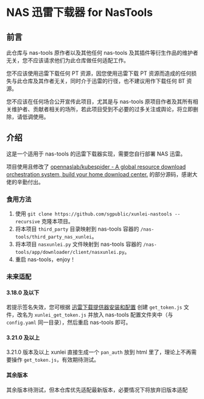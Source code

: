 # NAS 迅雷下载器 for NasTools

## 前言

此仓库与 nas-tools 原作者以及其他任何 nas-tools 及其插件等衍生作品的维护者无关，您不应该请求他们为此仓库做任何适配工作。

您不应该使用迅雷下载任何 PT 资源，因您使用迅雷下载 PT 资源而造成的任何损失与此仓库及其作者无关，同时介于迅雷的行径，也不建议用作下载任何 BT 资源。

您不应该在任何场合公开宣传此项目，尤其是与 nas-tools 原项目作者及其所有相关维护者、贡献者相关的场所，若此项目受到不必要的过多关注或舆论，将立即删除，请低调使用。

## 介绍

这是一个适用于 nas-tools 的迅雷下载器实现，需要您自行部署 NAS 迅雷。

项目使用且修改了 [opennaslab/kubespider - A global resource download orchestration system, build your home download center.](https://github.com/opennaslab/kubespider) 的部分源码，感谢大佬的辛勤付出。

### 食用方法

1. 使用 `git clone https://github.com/sgpublic/xunlei-nastools --recursive` 克隆本项目。
2. 将本项目 `third_party` 目录映射到 nas-tools 容器的 `/nas-tools/third_party_nas_xunlei`。
3. 将本项目 `nasxunlei.py` 文件映射到 nas-tools 容器的 `/nas-tools/app/downloader/client/nasxunlei.py`。
4. 重启 nas-tools，enjoy！

### 未来适配

#### 3.18.0 及以下

若提示签名失效，您可根据 [迅雷下载提供器安装和配置](https://github.com/opennaslab/kubespider/tree/f55eab6a931d1851d5cbe2b6467d7dde96bffdef/docs/zh/user_guide/thunder_install_config) 创建 `get_token.js` 文件，改名为 `xunlei_get_token.js` 并放入 nas-tools 配置文件夹中（与 `config.yaml` 同一目录），然后重启 nas-tools 即可。

#### 3.21.0 及以上

3.21.0 版本及以上 xunlei 直接生成一个 `pan_auth` 放到 html 里了，理论上不再需要操作 `get_token.js`，有效期待测试。

#### 其余版本

其余版本待测试，但本仓库优先适配最新版本，必要情况下将放弃旧版本适配